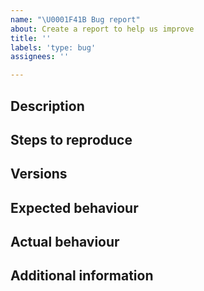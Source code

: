 ```yaml
---
name: "\U0001F41B Bug report"
about: Create a report to help us improve
title: ''
labels: 'type: bug'
assignees: ''

---
```


<!--
Please fill in each section to help maintainers to be helpful and quick to respond.
-->

## Description

<!--
Describe issue in general terms.
-->

## Steps to reproduce

<!--
Provide clear steps to reproduce the issue.
-->

## Versions

<!--
Provide at least Python, Django and application version.
-->

## Expected behaviour

<!--
Provide what you would have expected to happen.
-->

## Actual behaviour

<!--
Provide what happened.
-->

## Additional information

<!--
Add any other information.
-->
